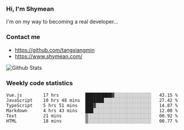 ### Hi, I'm Shymean

I'm on my way to becoming a real developer...

### Contact me

- <https://github.com/tangxiangmin>
- <https://www.shymean.com/>

![Github Stats](https://github-readme-stats.vercel.app/api?username=tangxiangmin&show_icons=true&theme=dark)


###  Weekly code statistics

<!--START_SECTION:waka-->

```text
Vue.js        17 hrs          ██████████▓░░░░░░░░░░░░░░   43.15 %
JavaScript    10 hrs 48 mins  ███████░░░░░░░░░░░░░░░░░░   27.42 %
TypeScript    5 hrs 51 mins   ███▓░░░░░░░░░░░░░░░░░░░░░   14.87 %
Markdown      4 hrs 43 mins   ███░░░░░░░░░░░░░░░░░░░░░░   12.00 %
Text          21 mins         ▒░░░░░░░░░░░░░░░░░░░░░░░░   00.92 %
HTML          18 mins         ▒░░░░░░░░░░░░░░░░░░░░░░░░   00.77 %
```

<!--END_SECTION:waka-->